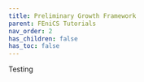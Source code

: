 ```yaml
---
title: Preliminary Growth Framework
parent: FEniCS Tutorials
nav_order: 2
has_children: false
has_toc: false
---
```

Testing
